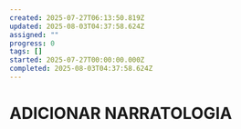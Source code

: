 ```yaml
---
created: 2025-07-27T06:13:50.819Z
updated: 2025-08-03T04:37:58.624Z
assigned: ""
progress: 0
tags: []
started: 2025-07-27T00:00:00.000Z
completed: 2025-08-03T04:37:58.624Z
---
```


# ADICIONAR NARRATOLOGIA

